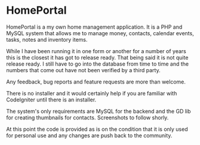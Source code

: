 HomePortal
==========

HomePortal is a my own home management application. It is a PHP and MySQL system that allows me to manage money, contacts, calendar events, tasks, notes and inventory items.

While I have been running it in one form or another for a number of years this is the closest it has got to release ready. That being said it is not quite release ready. I still have to go into the database from time to time and the numbers that come out have not been verified by a third party.

Any feedback, bug reports and feature requests are more than welcome.

There is no installer and it would certainly help if you are familiar with CodeIgniter until there is an installer.

The system's only requirements are MySQL for the backend and the GD lib for creating thumbnails for contacts. Screenshots to follow shorly.

At this point the code is provided as is on the condition that it is only used for personal use and any changes are push back to the community.
